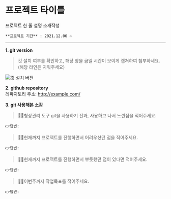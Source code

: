# 프로젝트 타이틀

프로젝트 한 줄 설명 소개작성
```
**프로젝트 기간** : 2021.12.06 ~    
```
  
 
---

**1. git version**
> 깃 설치 여부를 확인하고, 해당 창을 금일 시간이 보이게 캡쳐하여 첨부하세요. (해당 라인은 지워주세요)   

![깃 설치 버전]((https://user-images.githubusercontent.com/91924618/144797951-e7e42a4f-16c2-4b05-a963-24da814e29ae.PNG))

**2. github repository**  
레파지토리 주소: <http://example.com/>

**3. git 사용해본 소감**   
> 🙋‍♀️형상관리 도구 git을 사용하기 전과, 사용하고 나서 느낀점을 적어주세요.   

    👉답변: 

> 🙋‍♀️현재까지 프로젝트를 진행하면서 어려우셨던 점을 적어주세요. 

    👉답변:

> 🙋‍♀️현재까지 프로젝트를 진행하면서 뿌듯했던 점이 있다면 적어주세요. 

    👉답변: 

> 🙋‍♀️이번주까지 작업목표를 적어주세요.

    👉답변: 